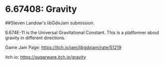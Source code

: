 # 6.67408: Gravity
##Steven Landow's libGdxJam submission. 

6.674E-11 is the Universal Gravitational Constant. This is a platformer about gravity in different directions. 



Game Jam Page: https://itch.io/jam/libgdxjam/rate/51219

itch.io: https://sugarware.itch.io/gravity
